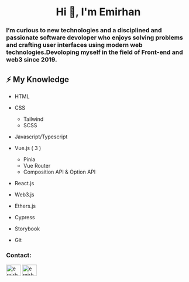 <h1 align="center">Hi 👋, I'm Emirhan</h1>
<h3 align="left">I’m curious to new technologies and a disciplined and passionate software devoloper who enjoys solving problems and crafting user interfaces using modern web technologies.Devoloping myself in the field of Front-end and web3 since 2019.</h3>





<p align="left">

## ⚡ My Knowledge
  - HTML
  - CSS
    - Tailwind
    - SCSS
  
  - Javascript/Typescript
  
  - Vue.js ( 3 )
    - Pinia
    - Vue Router
    - Composition API & Option API
      
  - React.js
    
  - Web3.js
  - Ethers.js
  - Cypress
  - Storybook

  - Git
         
<h3 align="left">Contact:</h3>
<p align="left">
<a href="https://twitter.com/emirhanyac" target="blank"><img align="center" src="https://raw.githubusercontent.com/rahuldkjain/github-profile-readme-generator/master/src/images/icons/Social/twitter.svg" alt="emirhanyac" height="30" width="40" /></a>
<a href="https://linkedin.com/in/emirhan-yağcı" target="blank"><img align="center" src="https://raw.githubusercontent.com/rahuldkjain/github-profile-readme-generator/master/src/images/icons/Social/linked-in-alt.svg" alt="emirhan-yağcı" height="30" width="40" /></a>
</p>


  

  

